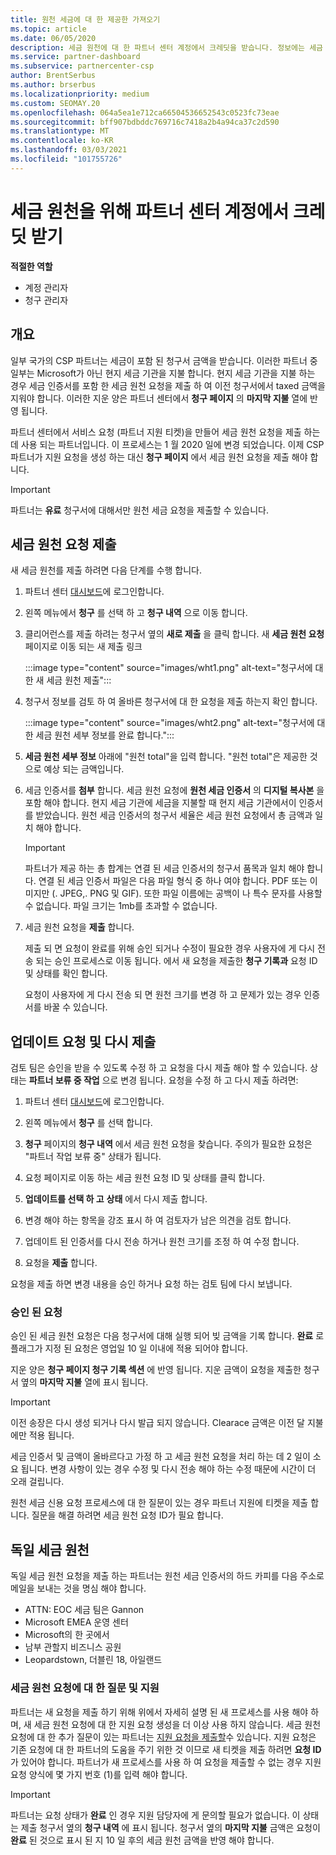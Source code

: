```yaml
---
title: 원천 세금에 대 한 제공한 가져오기
ms.topic: article
ms.date: 06/05/2020
description: 세금 원천에 대 한 파트너 센터 계정에서 크레딧을 받습니다. 정보에는 세금 원천 요청을 제출 하는 단계가 포함 됩니다.
ms.service: partner-dashboard
ms.subservice: partnercenter-csp
author: BrentSerbus
ms.author: brserbus
ms.localizationpriority: medium
ms.custom: SEOMAY.20
ms.openlocfilehash: 064a5ea1e712ca66504536652543c0523fc73eae
ms.sourcegitcommit: bff907bdbddc769716c7418a2b4a94ca37c2d590
ms.translationtype: MT
ms.contentlocale: ko-KR
ms.lasthandoff: 03/03/2021
ms.locfileid: "101755726"
---
```

# <a name="receive-credit-on-your-partner-center-account-for-tax-withholding"></a>세금 원천을 위해 파트너 센터 계정에서 크레딧 받기

**적절한 역할**

- 계정 관리자
- 청구 관리자

## <a name="overview"></a>개요

일부 국가의 CSP 파트너는 세금이 포함 된 청구서 금액을 받습니다. 이러한 파트너 중 일부는 Microsoft가 아닌 현지 세금 기관을 지불 합니다. 현지 세금 기관을 지불 하는 경우 세금 인증서를 포함 한 세금 원천 요청을 제출 하 여 이전 청구서에서 taxed 금액을 지워야 합니다. 이러한 지운 양은 파트너 센터에서 **청구 페이지** 의 **마지막 지불** 열에 반영 됩니다.

파트너 센터에서 서비스 요청 (파트너 지원 티켓)을 만들어 세금 원천 요청을 제출 하는 데 사용 되는 파트너입니다. 이 프로세스는 1 월 2020 일에 변경 되었습니다. 이제 CSP 파트너가 지원 요청을 생성 하는 대신 **청구 페이지** 에서 세금 원천 요청을 제출 해야 합니다.

> [!IMPORTANT]
> 파트너는 **유료** 청구서에 대해서만 원천 세금 요청을 제출할 수 있습니다.

## <a name="submit-a-tax-withholding-request"></a>세금 원천 요청 제출

새 세금 원천를 제출 하려면 다음 단계를 수행 합니다.

1. 파트너 센터 [대시보드](https://partner.microsoft.com/dashboard/home)에 로그인합니다.

2. 왼쪽 메뉴에서 **청구** 를 선택 하 고 **청구 내역** 으로 이동 합니다.

3. 클리어런스를 제출 하려는 청구서 옆의 **새로 제출** 을 클릭 합니다. 새 **세금 원천 요청** 페이지로 이동 되는 새 제출 링크

   :::image type="content" source="images/wht1.png" alt-text="청구서에 대 한 새 세금 원천 제출":::

4. 청구서 정보를 검토 하 여 올바른 청구서에 대 한 요청을 제출 하는지 확인 합니다.

   :::image type="content" source="images/wht2.png" alt-text="청구서에 대 한 세금 원천 세부 정보를 완료 합니다.":::

5. **세금 원천 세부 정보** 아래에 "원천 total"을 입력 합니다. "원천 total"은 제공한 것으로 예상 되는 금액입니다.

6. 세금 인증서를 **첨부** 합니다. 세금 원천 요청에 **원천 세금 인증서** 의 **디지털 복사본** 을 포함 해야 합니다. 현지 세금 기관에 세금을 지불할 때 현지 세금 기관에서이 인증서를 받았습니다. 원천 세금 인증서의 청구서 세율은 세금 원천 요청에서 총 금액과 일치 해야 합니다.

   > [!IMPORTANT]
   > 파트너가 제공 하는 총 합계는 연결 된 세금 인증서의 청구서 품목과 일치 해야 합니다. 연결 된 세금 인증서 파일은 다음 파일 형식 중 하나 여야 합니다. PDF 또는 이미지만 (. JPEG,. PNG 및 GIF). 또한 파일 이름에는 공백이 나 특수 문자를 사용할 수 없습니다. 파일 크기는 1mb를 초과할 수 없습니다.

7. 세금 원천 요청을 **제출** 합니다.

   제출 되 면 요청이 완료를 위해 승인 되거나 수정이 필요한 경우 사용자에 게 다시 전송 되는 승인 프로세스로 이동 됩니다. 에서 새 요청을 제출한 **청구 기록과** 요청 ID 및 상태를 확인 합니다.

   요청이 사용자에 게 다시 전송 되 면 원천 크기를 변경 하 고 문제가 있는 경우 인증서를 바꿀 수 있습니다.

## <a name="update-request-and-resubmit"></a>업데이트 요청 및 다시 제출

검토 팀은 승인을 받을 수 있도록 수정 하 고 요청을 다시 제출 해야 할 수 있습니다. 상태는 **파트너 보류 중 작업** 으로 변경 됩니다. 요청을 수정 하 고 다시 제출 하려면:

1. 파트너 센터 [대시보드](https://partner.microsoft.com/dashboard/home)에 로그인합니다.

2. 왼쪽 메뉴에서 **청구** 를 선택 합니다.

3. **청구** 페이지의 **청구 내역** 에서 세금 원천 요청을 찾습니다. 주의가 필요한 요청은 "파트너 작업 보류 중" 상태가 됩니다.

4. 요청 페이지로 이동 하는 세금 원천 요청 ID 및 상태를 클릭 합니다.

5. **업데이트를 선택 하 고** **상태** 에서 다시 제출 합니다.

6. 변경 해야 하는 항목을 강조 표시 하 여 검토자가 남은 의견을 검토 합니다.

7. 업데이트 된 인증서를 다시 전송 하거나 원천 크기를 조정 하 여 수정 합니다.

8. 요청을 **제출** 합니다.

요청을 제출 하면 변경 내용을 승인 하거나 요청 하는 검토 팀에 다시 보냅니다.

### <a name="approved-requests"></a>승인 된 요청

승인 된 세금 원천 요청은 다음 청구서에 대해 실행 되어 빚 금액을 기록 합니다. **완료** 로 플래그가 지정 된 요청은 영업일 10 일 이내에 적용 되어야 합니다. 

지운 양은 **청구 페이지 청구 기록 섹션** 에 반영 됩니다. 지운 금액이 요청을 제출한 청구서 옆의 **마지막 지불** 열에 표시 됩니다.

   > [!IMPORTANT]
   > 이전 송장은 다시 생성 되거나 다시 발급 되지 않습니다. Clearace 금액은 이전 달 지불에만 적용 됩니다.

세금 인증서 및 금액이 올바르다고 가정 하 고 세금 원천 요청을 처리 하는 데 2 일이 소요 됩니다. 변경 사항이 있는 경우 수정 및 다시 전송 해야 하는 수정 때문에 시간이 더 오래 걸립니다.

원천 세금 신용 요청 프로세스에 대 한 질문이 있는 경우 파트너 지원에 티켓을 제출 합니다. 질문을 해결 하려면 세금 원천 요청 ID가 필요 합니다.

## <a name="german-tax-withholding"></a>독일 세금 원천

독일 세금 원천 요청을 제출 하는 파트너는 원천 세금 인증서의 하드 카피를 다음 주소로 메일을 보내는 것을 명심 해야 합니다.

- ATTN: EOC 세금 팀은 Gannon
- Microsoft EMEA 운영 센터
- Microsoft의 한 곳에서
- 남부 관할지 비즈니스 공원
- Leopardstown, 더블린 18, 아일랜드

### <a name="questions-and-assistance-for-tax-withholding-requests"></a>세금 원천 요청에 대 한 질문 및 지원

파트너는 새 요청을 제출 하기 위해 위에서 자세히 설명 된 새 프로세스를 사용 해야 하며, 새 세금 원천 요청에 대 한 지원 요청 생성을 더 이상 사용 하지 않습니다. 세금 원천 요청에 대 한 추가 질문이 있는 파트너는 [지원 요청을 제출할](https://partner.microsoft.com/dashboard/support/csp/servicerequests/create?stage=2&topicid=9227afa6-babf-3917-acee-67db7860f5ed)수 있습니다. 지원 요청은 기존 요청에 대 한 파트너의 도움을 주기 위한 것 이므로 새 티켓을 제출 하려면 **요청 ID** 가 있어야 합니다. 파트너가 새 프로세스를 사용 하 여 요청을 제출할 수 없는 경우 지원 요청 양식에 몇 가지 번호 (1)를 입력 해야 합니다. 

   > [!IMPORTANT]
   > 파트너는 요청 상태가 **완료** 인 경우 지원 담당자에 게 문의할 필요가 없습니다. 이 상태는 제출 청구서 옆의 **청구 내역** 에 표시 됩니다. 청구서 옆의 **마지막 지불** 금액은 요청이 **완료** 된 것으로 표시 된 지 10 일 후의 세금 원천 금액을 반영 해야 합니다.
